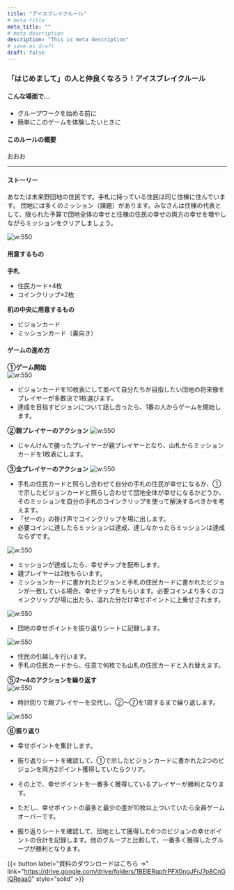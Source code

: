 ```yaml
---
title: "アイスブレイクルール"
# meta title
meta_title: ""
# meta description
description: "This is meta description"
# save as draft
draft: false
---
```


### <div class="text-green-500" >「はじめまして」の人と仲良くなろう！アイスブレイクルール<div/>

#### こんな場面で…
- グループワークを始める前に
- 簡単にこのゲームを体験したいときに

#### このルールの概要
おおお

<hr>  

#### ストーリー
あなたは未来野団地の住民です。手札に持っている住民は同じ住棟に住んでいます。
団地には多くのミッション（課題）があります。みなさんは住棟の代表として、限られた予算で団地全体の幸せと住棟の住民の幸せの両方の幸せを増やしながらミッションをクリアしましょう。

![w:550](./images/noimage.png)  

#### 用意するもの
**手札**
- 住民カード×4枚
- コインクリップ×2枚

**机の中央に用意するもの**
- ビジョンカード
- ミッションカード（裏向き）

#### ゲームの進め方
**①ゲーム開始**  
![w:550](./images/noimage.png)  
- ビジョンカードを10枚表にして並べて自分たちが目指したい団地の将来像をプレイヤーが多数決で1枚選びます。
- 達成を目指すビジョンについて話し合ったら、1番の人からゲームを開始します。  

**②親プレイヤーのアクション**
![w:550](./images/noimage.png)  
- じゃんけんで勝ったプレイヤーが親プレイヤーとなり、山札からミッションカードを1枚表にします。

**③全プレイヤーのアクション**
![w:550](./images/noimage.png)  
- 手札の住民カードと照らし合わせて自分の手札の住民が幸せになるか、①で示したビジョンカードと照らし合わせて団地全体が幸せになるかどうか、そのミッションを自分の手札のコインクリップを使って解決するべきかを考えます。
- 「せーの」の掛け声でコインクリップを場に出します。
- 必要コインに達したらミッションは達成、達しなかったらミッションは達成ならずです。

![w:550](./images/noimage.png)  
- ミッションが達成したら、幸せチップを配布します。
- 親プレイヤーは2枚もらいます。
- ミッションカードに書かれたビジョンと手札の住民カードに書かれたビジョンが一致している場合、幸せチップをもらいます。必要コインより多くのコインクリップが場に出たら、溢れた分だけ幸せポイントに上乗せされます。

![w:550](./images/noimage.png)  
- 団地の幸せポイントを振り返りシートに記録します。

![w:550](./images/noimage.png)  
- 住民の引越しを行います。
- 手札の住民カードから、任意で何枚でも山札の住民カードと入れ替えます。

  
**⑤2〜4のアクションを繰り返す**  
![w:550](./images/noimage.png)
- 時計回りで親プレイヤーを交代し、②〜⑦を1周するまで繰り返します。

![w:550](./images/noimage.png)  

**⑥振り返り** 
- 幸せポイントを集計します。
- 振り返りシートを確認して、①で示したビジョンカードに書かれた2つのビジョンを両方2ポイント獲得していたらクリア。
- その上で、幸せポイントを一番多く獲得しているプレイヤーが勝利となります。
- ただし、幸せポイントの最多と最少の差が10枚以上ついていたら全員ゲームオーバーです。
 
- 振り返りシートを確認して、団地として獲得した6つのビジョンの幸せポイントの合計を記録します。他のグループと比較して、一番多く獲得したグループが勝利となります。

{{< button label="資料のダウンロードはこちら →" link="https://drive.google.com/drive/folders/1BEIERqpfrPFX0ngJFrJ7p8CnGlQReaa0" style="solid" >}}

